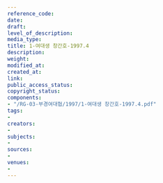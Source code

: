 ```yaml
---
reference_code: 
date: 
draft: 
level_of_description: 
media_type: 
title: 1-여대생 창간호-1997.4
description: 
weight: 
modified_at: 
created_at: 
link: 
public_access_status: 
copyright_status: 
components:
- "/RG-03-부경여대협/1997/1-여대생 창간호-1997.4.pdf"
tags:
- 
creators:
- 
subjects:
- 
sources:
- 
venues:
- 
---
```

